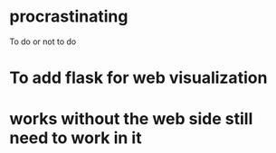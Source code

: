 # procrastinating
To do or not to do

# To add flask for web visualization
# works without the web side still need to work in it
